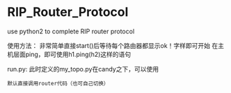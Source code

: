 # RIP_Router_Protocol
use python2 to complete RIP router protocol

使用方法：
    非常简单直接start()后等待每个路由器都显示ok！字样即可开始
    在主机层面ping，即可使用h1.ping(h2)这样的语句
    
run.py:
    此时定义的my_topo.py在candy之下，可以使用
    
    默认直接调用router代码（也可自己切换）